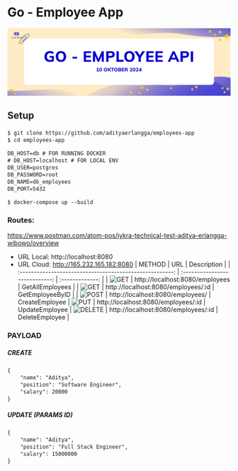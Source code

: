 # Go - Employee App

![Logo](./assets/banner.png)


## Setup
```
$ git clone https://github.com/adityaerlangga/employees-app
$ cd employees-app
```

```
DB_HOST=db # FOR RUNNING DOCKER
# DB_HOST=localhost # FOR LOCAL ENV
DB_USER=postgres
DB_PASSWORD=root
DB_NAME=db_employees
DB_PORT=5432
```

```
$ docker-compose up --build
```

### Routes:

https://www.postman.com/atom-pos/iykra-technical-test-aditya-erlangga-wibowo/overview

- URL Local: http://localhost:8080
- URL Cloud: http://165.232.165.182:8080
|                          METHOD                          |              URL               |   Description   |
| :------------------------------------------------------: | :----------------------------: | :-------------: |
|      ![GET](https://img.shields.io/badge/-GET-blue)      |  http://localhost:8080/employees   |   GetAllEmployees   |
|      ![GET](https://img.shields.io/badge/-GET-blue)      | http://localhost:8080/employees/:id |   GetEmployeeByID   |
|      ![POST](https://img.shields.io/badge/-POST-success)      | http://localhost:8080/employees/ |   CreateEmployee 
|     ![PUT](https://img.shields.io/badge/-PUT-orange)     |   http://localhost:8080/employees/:id   | UpdateEmployee |
![DELETE](https://img.shields.io/badge/-DELETE-critical) | http://localhost:8080/employees/:id  | DeleteEmployee  |

### PAYLOAD

##### CREATE

```
{
    "name": "Aditya",
    "position": "Software Engineer",
    "salary": 20000
}
```

##### UPDATE (PARAMS ID)

```
{
    "name": "Aditya",
    "position": "Full Stack Engineer",
    "salary": 15000000
}
```
